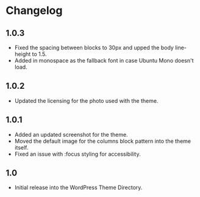 # Changelog

## 1.0.3
- Fixed the spacing between blocks to 30px and upped the body line-height to 1.5.
- Added in monospace as the fallback font in case Ubuntu Mono doesn't load.

## 1.0.2
- Updated the licensing for the photo used with the theme.

## 1.0.1
- Added an updated screenshot for the theme.
- Moved the default image for the columns block pattern into the theme itself.
- Fixed an issue with :focus styling for accessibility.

## 1.0
- Initial release into the WordPress Theme Directory.